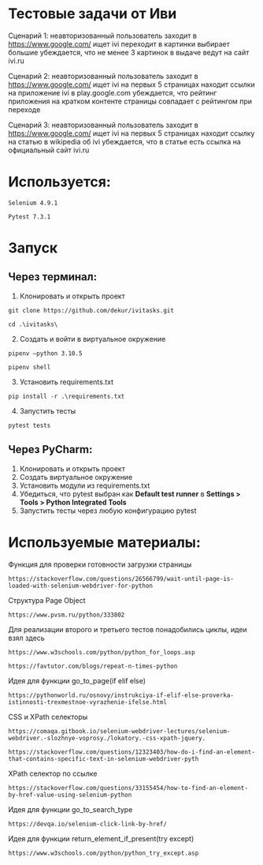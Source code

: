 # Тестовые задачи от Иви

Сценарий 1:
неавторизованный пользователь заходит в https://www.google.com/
ищет ivi
переходит в картинки
выбирает большие
убеждается, что не менее 3 картинок в выдаче ведут на сайт ivi.ru

Cценарий 2:
неавторизованный пользователь заходит в https://www.google.com/
ищет ivi
на первых 5 страницах находит ссылки на приложение ivi в play.google.com
убеждается, что рейтинг приложения на кратком контенте страницы совпадает с рейтингом при переходе

Сценарий 3:
неавторизованный пользователь заходит в https://www.google.com/
ищет ivi
на первых 5 страницах находит ссылку на статью в wikipedia об ivi
убеждается, что в статье есть ссылка на официальный сайт ivi.ru

# Используется:
```
Selenium 4.9.1
```
```
Pytest 7.3.1
```
# Запуск
## Через терминал:
1. Клонировать и открыть проект
```
git clone https://github.com/dekur/ivitasks.git
```
```
cd .\ivitasks\
```
2. Создать и войти в виртуальное окружение
```
pipenv —python 3.10.5
```
```
pipenv shell
```
3. Установить requirements.txt
```
pip install -r .\requirements.txt
```
4. Запустить тесты
```
pytest tests
```
## Через PyCharm:
1. Клонировать и открыть проект
2. Создать виртуальное окружение
3. Установить модули из requirements.txt
4. Убедиться, что pytest выбран как **Default test runner** в **Settings > Tools > Python Integrated Tools**
5. Запустить тесты через любую конфигурацию pytest

# Используемые материалы:
Функция для проверки готовности загрузки страницы
```
https://stackoverflow.com/questions/26566799/wait-until-page-is-loaded-with-selenium-webdriver-for-python
```
Структура Page Object
```
https://www.pvsm.ru/python/333802
```
Для реализации второго и третьего тестов понадобились циклы, идеи взял здесь
```
https://www.w3schools.com/python/python_for_loops.asp
```
```
https://favtutor.com/blogs/repeat-n-times-python
```
Идея для функции go_to_page(if elif else)
```
https://pythonworld.ru/osnovy/instrukciya-if-elif-else-proverka-istinnosti-trexmestnoe-vyrazhenie-ifelse.html
```
CSS и XPath селекторы
```
https://comaqa.gitbook.io/selenium-webdriver-lectures/selenium-webdriver.-slozhnye-voprosy./lokatory.-css-xpath-jquery.
```
```
https://stackoverflow.com/questions/12323403/how-do-i-find-an-element-that-contains-specific-text-in-selenium-webdriver-pyth
```
XPath селектор по ссылке
```
https://stackoverflow.com/questions/33155454/how-to-find-an-element-by-href-value-using-selenium-python
```
Идея для функции go_to_search_type
```
https://devqa.io/selenium-click-link-by-href/
```
Идея для функции return_element_if_present(try except)
```
https://www.w3schools.com/python/python_try_except.asp
```
